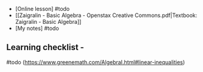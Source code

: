- [Online lesson] #todo
- [[Zaigralin - Basic Algebra - Openstax Creative Commons.pdf|Textbook: Zaigralin - Basic Algebra]]
- [My notes] #todo

## Learning checklist  - 
#todo
(https://www.greenemath.com/AlgebraI.html#linear-inequalities)